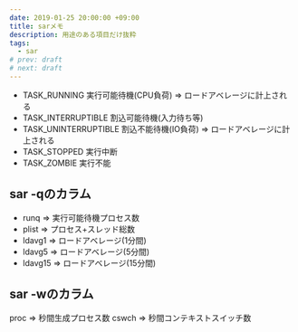 ```yaml
---
date: 2019-01-25 20:00:00 +09:00
title: sarメモ
description: 用途のある項目だけ抜粋
tags:
  - sar
# prev: draft
# next: draft
---
```


- TASK_RUNNING         実行可能待機(CPU負荷) => ロードアベレージに計上される
- TASK_INTERRUPTIBLE   割込可能待機(入力待ち等)
- TASK_UNINTERRUPTIBLE 割込不能待機(IO負荷) => ロードアベレージに計上される
- TASK_STOPPED         実行中断
- TASK_ZOMBIE          実行不能

## sar -qのカラム

- runq    => 実行可能待機プロセス数
- plist   => プロセス+スレッド総数
- ldavg1  => ロードアベレージ(1分間)
- ldavg5  => ロードアベレージ(5分間)
- ldavg15 => ロードアベレージ(15分間)

## sar -wのカラム

proc  => 秒間生成プロセス数
cswch => 秒間コンテキストスイッチ数

